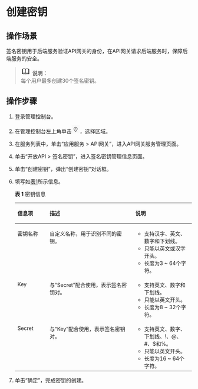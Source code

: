 # 创建密钥<a name="apig-zh-ug-180307041"></a>

## 操作场景<a name="section713911168416"></a>

签名密钥用于后端服务验证API网关的身份，在API网关请求后端服务时，保障后端服务的安全。

>![](public_sys-resources/icon-note.gif) **说明：**   
>每个用户最多创建30个签名密钥。  

## 操作步骤<a name="section11685173710412"></a>

1.  登录管理控制台。
2.  在管理控制台左上角单击![](figures/icon-region.png)，选择区域。
3.  在服务列表中，单击“应用服务 \> API网关”，进入API网关服务管理页面。
4.  单击“开放API \> 签名密钥”，进入签名密钥管理信息页面。
5.  单击“创建密钥”，弹出“创建密钥”对话框。
6.  填写如[表1](#table109895368453)所示信息。

    **表 1**  密钥信息

    <a name="table109895368453"></a>
    <table><thead align="left"><tr id="row179908363451"><th class="cellrowborder" valign="top" width="18.181818181818183%" id="mcps1.2.4.1.1"><p id="zh-cn_topic_0080102731_p65563314423"><a name="zh-cn_topic_0080102731_p65563314423"></a><a name="zh-cn_topic_0080102731_p65563314423"></a>信息项</p>
    </th>
    <th class="cellrowborder" valign="top" width="48.484848484848484%" id="mcps1.2.4.1.2"><p id="zh-cn_topic_0080102731_p356183311427"><a name="zh-cn_topic_0080102731_p356183311427"></a><a name="zh-cn_topic_0080102731_p356183311427"></a>描述</p>
    </th>
    <th class="cellrowborder" valign="top" width="33.333333333333336%" id="mcps1.2.4.1.3"><p id="zh-cn_topic_0080102731_p756163324216"><a name="zh-cn_topic_0080102731_p756163324216"></a><a name="zh-cn_topic_0080102731_p756163324216"></a>说明</p>
    </th>
    </tr>
    </thead>
    <tbody><tr id="row899053684510"><td class="cellrowborder" valign="top" width="18.181818181818183%" headers="mcps1.2.4.1.1 "><p id="p169901836154517"><a name="p169901836154517"></a><a name="p169901836154517"></a>密钥名称</p>
    </td>
    <td class="cellrowborder" valign="top" width="48.484848484848484%" headers="mcps1.2.4.1.2 "><p id="p1399083684518"><a name="p1399083684518"></a><a name="p1399083684518"></a>自定义名称，用于识别不同的密钥。</p>
    </td>
    <td class="cellrowborder" valign="top" width="33.333333333333336%" headers="mcps1.2.4.1.3 "><a name="ul4120103118501"></a><a name="ul4120103118501"></a><ul id="ul4120103118501"><li>支持汉字、英文、数字和下划线。</li><li>只能以英文或汉字开头。</li><li>长度为3 ~ 64个字符。</li></ul>
    </td>
    </tr>
    <tr id="row169908363459"><td class="cellrowborder" valign="top" width="18.181818181818183%" headers="mcps1.2.4.1.1 "><p id="p4990163604517"><a name="p4990163604517"></a><a name="p4990163604517"></a>Key</p>
    </td>
    <td class="cellrowborder" valign="top" width="48.484848484848484%" headers="mcps1.2.4.1.2 "><p id="p399053613453"><a name="p399053613453"></a><a name="p399053613453"></a>与“Secret”配合使用，表示签名密钥对。</p>
    </td>
    <td class="cellrowborder" valign="top" width="33.333333333333336%" headers="mcps1.2.4.1.3 "><a name="ul73494514526"></a><a name="ul73494514526"></a><ul id="ul73494514526"><li>支持英文、数字和下划线。</li><li>只能以英文开头。</li><li>长度为8 ~ 32个字符。</li></ul>
    </td>
    </tr>
    <tr id="row1199017361452"><td class="cellrowborder" valign="top" width="18.181818181818183%" headers="mcps1.2.4.1.1 "><p id="p1990193610456"><a name="p1990193610456"></a><a name="p1990193610456"></a>Secret</p>
    </td>
    <td class="cellrowborder" valign="top" width="48.484848484848484%" headers="mcps1.2.4.1.2 "><p id="p1999017368455"><a name="p1999017368455"></a><a name="p1999017368455"></a>与“Key”配合使用，表示签名密钥对。</p>
    </td>
    <td class="cellrowborder" valign="top" width="33.333333333333336%" headers="mcps1.2.4.1.3 "><a name="ul32068825216"></a><a name="ul32068825216"></a><ul id="ul32068825216"><li>支持英文、数字、下划线、!、@、#、$和%。</li><li>只能以英文开头。</li><li>长度为16 ~ 64个字符。</li></ul>
    </td>
    </tr>
    </tbody>
    </table>

7.  单击“确定”，完成密钥的创建。


